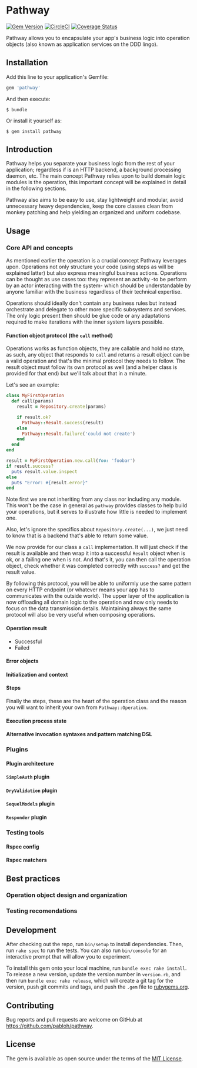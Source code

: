 # Pathway

[![Gem Version](https://badge.fury.io/rb/pathway.svg)](https://badge.fury.io/rb/pathway)
[![CircleCI](https://circleci.com/gh/pabloh/pathway/tree/master.svg?style=shield)](https://circleci.com/gh/pabloh/pathway/tree/master)
[![Coverage Status](https://coveralls.io/repos/github/pabloh/pathway/badge.svg?branch=master)](https://coveralls.io/github/pabloh/pathway?branch=master)

Pathway allows you to encapsulate your app's business logic into operation objects (also known as application services on the DDD lingo).

## Installation

Add this line to your application's Gemfile:

```ruby
gem 'pathway'
```

And then execute:

    $ bundle

Or install it yourself as:

    $ gem install pathway

## Introduction

Pathway helps you separate your business logic from the rest of your application; regardless if is an HTTP backend, a background processing daemon, etc.
The main concept Pathway relies upon to build domain logic modules is the operation, this important concept will be explained in detail in the following sections.


Pathway also aims to be easy to use, stay lightweight and modular, avoid unnecessary heavy dependencies, keep the core classes clean from monkey patching and help yielding an organized and uniform codebase.

## Usage

### Core API and concepts

As mentioned earlier the operation is a crucial concept Pathway leverages upon. Operations not only structure your code (using steps as will be explained latter) but also express meaningful business actions. Operations can be thought as use cases too: they represent an activity -to be perform by an actor interacting with the system- which should be understandable by anyone familiar with the business regardless of their technical expertise.


Operations should ideally don't contain any business rules but instead orchestrate and delegate to other more specific subsystems and services. The only logic present then should be glue code or any adaptations required to make iterations with the inner system layers possible.

#### Function object protocol (the `call` method)

Operations works as function objects, they are callable and hold no state, as such, any object that responds to `call` and returns a result object can be a valid operation and that's the minimal protocol they needs to follow.
The result object must follow its own protocol as well (and a helper class is provided for that end) but we'll talk about that in a minute.

Let's see an example:

```ruby
class MyFirstOperation
  def call(params)
    result = Repository.create(params)

    if result.ok?
      Pathway::Result.success(result)
    else
      Pathway::Result.failure('could not create')
    end
  end
end

result = MyFirstOperation.new.call(foo: 'foobar')
if result.success?
  puts result.value.inspect
else
  puts "Error: #{result.error}"
end

```

Note first we are not inheriting from any class nor including any module. This won't be the case in general as `pathway` provides classes to help build your operations, but it serves to illustrate how little is needed to implement one.

Also, let's ignore the specifics about `Repository.create(...)`, we just need to know that is a backend that's able to return some value.


We now provide for our class a `call` implementation. It will just check if the result is available and then wrap it into a successful `Result` object when is ok, or a failing one when is not.
And that's it, you can then call the operation object, check whether it was completed correctly with `success?` and get the result value.

By following this protocol, you will be able to uniformly use the same pattern on every HTTP endpoint (or whatever means your app has to communicates with the outside world). The upper layer of the application is now offloading all domain logic to the operation and now only needs to focus on the data transmission details. Maintaining always the same protocol will also be very useful when composing operations.


#### Operation result
- Successful
- Failed

#### Error objects
#### Initialization and context
#### Steps

Finally the steps, these are the heart of the operation class and the reason you will want to inherit your own from `Pathway::Operation`.

#### Execution process state
#### Alternative invocation syntaxes and pattern matching DSL

### Plugins
#### Plugin architecture

#### `SimpleAuth` plugin
#### `DryValidation` plugin
#### `SequelModels` plugin
#### `Responder` plugin

### Testing tools
#### Rspec config
#### Rspec matchers

## Best practices
### Operation object design and organization
### Testing recomendations

## Development

After checking out the repo, run `bin/setup` to install dependencies. Then, run `rake spec` to run the tests. You can also run `bin/console` for an interactive prompt that will allow you to experiment.

To install this gem onto your local machine, run `bundle exec rake install`. To release a new version, update the version number in `version.rb`, and then run `bundle exec rake release`, which will create a git tag for the version, push git commits and tags, and push the `.gem` file to [rubygems.org](https://rubygems.org).

## Contributing

Bug reports and pull requests are welcome on GitHub at https://github.com/pabloh/pathway.

## License

The gem is available as open source under the terms of the [MIT License](http://opensource.org/licenses/MIT).
